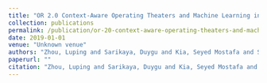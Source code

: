 ```yaml
---
title: "OR 2.0 Context-Aware Operating Theaters and Machine Learning in Clinical Neuroimaging: Second International Workshop, OR 2.0 2019, and Second International Workshop, MLCN 2019, Held in Conjunction with MICCAI 2019, Shenzhen, China, October 13 and 17, 2019, Proceedings"
collection: publications
permalink: /publication/or-20-context-aware-operating-theaters-and-machine-learning-in-clinical-neuroimaging-second-international-workshop-or-20-2019-and-second-international-workshop-mlcn-2019-held-in-conjunction-with-miccai-2019-shenzhen-china-october-13-and-17-2019-proceedings
date: 2019-01-01
venue: "Unknown venue"
authors: "Zhou, Luping and Sarikaya, Duygu and Kia, Seyed Mostafa and Speidel, Stefanie and Malpani, Anand and Hashimoto, Daniel and Habes, Mohamad and L{\"o}fstedt, Tommy and Ritter, Kerstin and Wang, Hongzhi"
paperurl: ""
citation: "Zhou, Luping and Sarikaya, Duygu and Kia, Seyed Mostafa and Speidel, Stefanie and Malpani, Anand and Hashimoto, Daniel and Habes, Mohamad and L{\"o}fstedt, Tommy and Ritter, Kerstin and Wang, Hongzhi (2019). OR 2.0 Context-Aware Operating Theaters and Machine Learning in Clinical Neuroimaging: Second International Workshop, OR 2.0 2019, and Second International Workshop, MLCN 2019, Held in Conjunction with MICCAI 2019, Shenzhen, China, October 13 and 17, 2019, Proceedings. Unknown venue."
---
```

